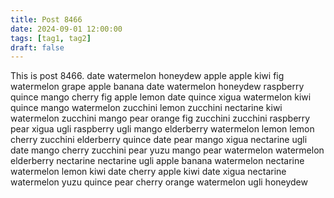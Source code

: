 ```yaml
---
title: Post 8466
date: 2024-09-01 12:00:00
tags: [tag1, tag2]
draft: false
---
```

This is post 8466.
date
watermelon
honeydew
apple
apple
kiwi
fig
watermelon
grape
apple
banana
date
watermelon
honeydew
raspberry
quince
mango
cherry
fig
apple
lemon
date
quince
xigua
watermelon
kiwi
quince
mango
watermelon
zucchini
lemon
zucchini
nectarine
kiwi
watermelon
zucchini
mango
pear
orange
fig
zucchini
zucchini
raspberry
pear
xigua
ugli
raspberry
ugli
mango
elderberry
watermelon
lemon
lemon
cherry
zucchini
elderberry
quince
date
pear
mango
xigua
nectarine
ugli
date
mango
cherry
zucchini
pear
yuzu
mango
pear
watermelon
watermelon
elderberry
nectarine
nectarine
ugli
apple
banana
watermelon
nectarine
watermelon
lemon
kiwi
date
cherry
apple
kiwi
date
xigua
nectarine
watermelon
yuzu
quince
pear
cherry
orange
watermelon
ugli
honeydew
